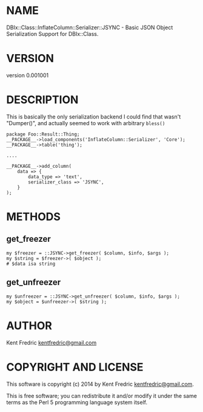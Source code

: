 # NAME

DBIx::Class::InflateColumn::Serializer::JSYNC - Basic JSON Object Serialization Support for DBIx::Class.

# VERSION

version 0.001001

# DESCRIPTION

This is basically the only serialization backend I could find that wasn't "Dumper()", and actually seemed to work with arbitrary `bless()`

    package Foo::Result::Thing;
    __PACKAGE__->load_components('InflateColumn::Serializer', 'Core');
    __PACKAGE__->table('thing');

    ....

    __PACKAGE__->add_column(
        data => {
            data_type => 'text',
            serializer_class => 'JSYNC',
        }
    );

# METHODS

## get\_freezer

    my $freezer = ::JSYNC->get_freezer( $column, $info, $args );
    my $string = $freezer->( $object );
    # $data isa string

## get\_unfreezer

    my $unfreezer = ::JSYNC->get_unfreezer( $column, $info, $args );
    my $object = $unfreezer->( $string );

# AUTHOR

Kent Fredric <kentfredric@gmail.com>

# COPYRIGHT AND LICENSE

This software is copyright (c) 2014 by Kent Fredric <kentfredric@gmail.com>.

This is free software; you can redistribute it and/or modify it under
the same terms as the Perl 5 programming language system itself.
